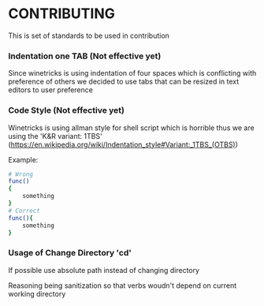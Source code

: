 # CONTRIBUTING

This is set of standards to be used in contribution

### Indentation one TAB (Not effective yet)
Since winetricks is using indentation of four spaces which is conflicting with preference of others we decided to use tabs that can be resized in text editors to user preference

### Code Style (Not effective yet)
Winetricks is using allman style for shell script which is horrible thus we are using the 'K&R variant: 1TBS' (https://en.wikipedia.org/wiki/Indentation_style#Variant:_1TBS_(OTBS))

Example:

```sh
# Wrong
func()
{
	something
}
# Correct
func(){
	something
}
```

### Usage of Change Directory 'cd'
If possible use absolute path instead of changing directory

Reasoning being sanitization so that verbs woudn't depend on current working directory
